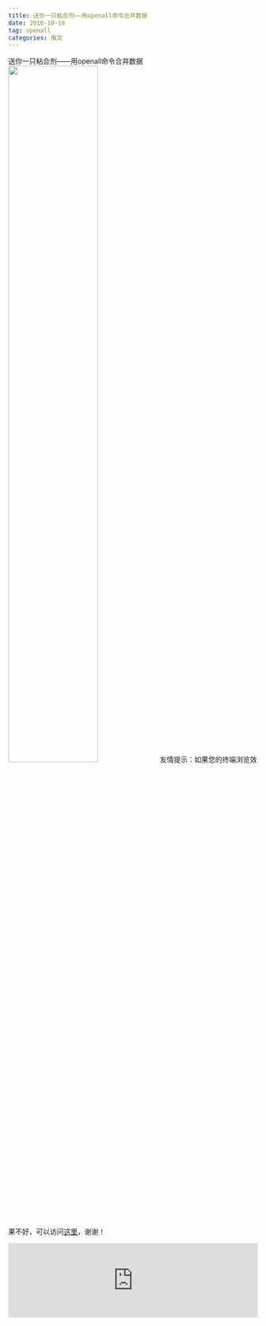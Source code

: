 ```yaml
---
title: 送你一只粘合剂——用openall命令合并数据
date: 2016-10-18
tag: openall
categories: 推文
---
```

送你一只粘合剂——用openall命令合并数据
<img src="http://mmbiz.qpic.cn/mmbiz_png/ACviaWTBFxhYuJ1LYpSqwBH20samnH6xDAPQNicAfYyo75P3YBrP9lstxlDAGvMEKia4TsRpQvibULbOK6j0ln7Xgw/0?wx_fmt.png" style="width: 60%; height: auto;"/><!--more-->
友情提示：如果您的终端浏览效果不好，可以访问[这里](https://stata-club.github.io/stata_article/2016-10-18.html)，谢谢！
<iframe src="https://stata-club.github.io/stata_article/2016-10-18.html" id="iframepage" frameborder="0" scrolling="no" marginheight="0" marginwidth="0" width="100%" onLoad="iFrameHeight()"></iframe>
<script type="text/javascript" language="javascript">
function iFrameHeight() {
var ifm= document.getElementById("iframepage");
var subWeb = document.frames ? document.frames["iframepage"].document : ifm.contentDocument;   
if(ifm != null && subWeb != null) {
 ifm.height = subWeb.body.scrollHeight;
} 
} 
</script> 